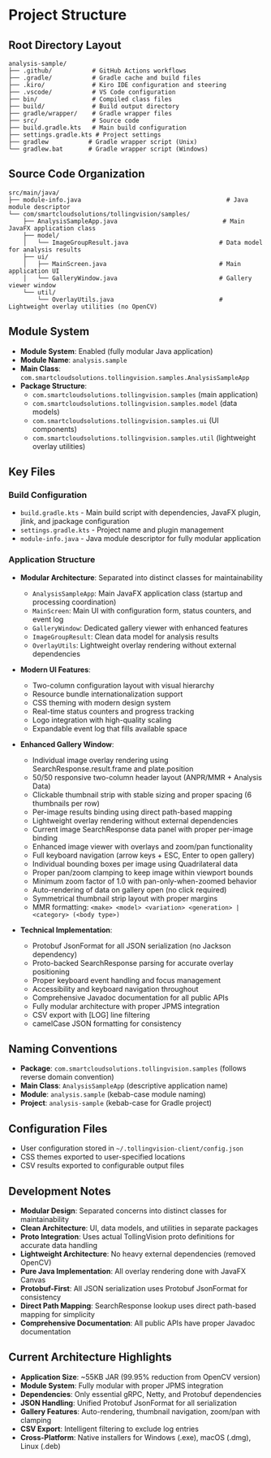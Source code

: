 # Project Structure

## Root Directory Layout
```
analysis-sample/
├── .github/           # GitHub Actions workflows
├── .gradle/           # Gradle cache and build files
├── .kiro/             # Kiro IDE configuration and steering
├── .vscode/           # VS Code configuration
├── bin/               # Compiled class files
├── build/             # Build output directory
├── gradle/wrapper/    # Gradle wrapper files
├── src/               # Source code
├── build.gradle.kts   # Main build configuration
├── settings.gradle.kts # Project settings
├── gradlew           # Gradle wrapper script (Unix)
└── gradlew.bat       # Gradle wrapper script (Windows)
```

## Source Code Organization
```
src/main/java/
├── module-info.java                                        # Java module descriptor
└── com/smartcloudsolutions/tollingvision/samples/
    ├── AnalysisSampleApp.java                             # Main JavaFX application class
    ├── model/
    │   └── ImageGroupResult.java                         # Data model for analysis results
    ├── ui/
    │   ├── MainScreen.java                               # Main application UI
    │   └── GalleryWindow.java                            # Gallery viewer window
    └── util/
        └── OverlayUtils.java                             # Lightweight overlay utilities (no OpenCV)
```

## Module System
- **Module System**: Enabled (fully modular Java application)
- **Module Name**: `analysis.sample`
- **Main Class**: `com.smartcloudsolutions.tollingvision.samples.AnalysisSampleApp`
- **Package Structure**:
  - `com.smartcloudsolutions.tollingvision.samples` (main application)
  - `com.smartcloudsolutions.tollingvision.samples.model` (data models)
  - `com.smartcloudsolutions.tollingvision.samples.ui` (UI components)
  - `com.smartcloudsolutions.tollingvision.samples.util` (lightweight overlay utilities)

## Key Files

### Build Configuration
- `build.gradle.kts` - Main build script with dependencies, JavaFX plugin, jlink, and jpackage configuration
- `settings.gradle.kts` - Project name and plugin management
- `module-info.java` - Java module descriptor for fully modular application

### Application Structure
- **Modular Architecture**: Separated into distinct classes for maintainability
  - `AnalysisSampleApp`: Main JavaFX application class (startup and processing coordination)
  - `MainScreen`: Main UI with configuration form, status counters, and event log
  - `GalleryWindow`: Dedicated gallery viewer with enhanced features
  - `ImageGroupResult`: Clean data model for analysis results
  - `OverlayUtils`: Lightweight overlay rendering without external dependencies

- **Modern UI Features**:
  - Two-column configuration layout with visual hierarchy
  - Resource bundle internationalization support
  - CSS theming with modern design system
  - Real-time status counters and progress tracking
  - Logo integration with high-quality scaling
  - Expandable event log that fills available space

- **Enhanced Gallery Window**:
  - Individual image overlay rendering using SearchResponse.result.frame and plate.position
  - 50/50 responsive two-column header layout (ANPR/MMR + Analysis Data)
  - Clickable thumbnail strip with stable sizing and proper spacing (6 thumbnails per row)
  - Per-image results binding using direct path-based mapping
  - Lightweight overlay rendering without external dependencies
  - Current image SearchResponse data panel with proper per-image binding
  - Enhanced image viewer with overlays and zoom/pan functionality
  - Full keyboard navigation (arrow keys + ESC, Enter to open gallery)
  - Individual bounding boxes per image using Quadrilateral data
  - Proper pan/zoom clamping to keep image within viewport bounds
  - Minimum zoom factor of 1.0 with pan-only-when-zoomed behavior
  - Auto-rendering of data on gallery open (no click required)
  - Symmetrical thumbnail strip layout with proper margins
  - MMR formatting: `<make> <model> <variation> <generation> | <category> (<body type>)`

- **Technical Implementation**:
  - Protobuf JsonFormat for all JSON serialization (no Jackson dependency)
  - Proto-backed SearchResponse parsing for accurate overlay positioning
  - Proper keyboard event handling and focus management
  - Accessibility and keyboard navigation throughout
  - Comprehensive Javadoc documentation for all public APIs
  - Fully modular architecture with proper JPMS integration
  - CSV export with [LOG] line filtering
  - camelCase JSON formatting for consistency

## Naming Conventions
- **Package**: `com.smartcloudsolutions.tollingvision.samples` (follows reverse domain convention)
- **Main Class**: `AnalysisSampleApp` (descriptive application name)
- **Module**: `analysis.sample` (kebab-case module naming)
- **Project**: `analysis-sample` (kebab-case for Gradle project)

## Configuration Files
- User configuration stored in `~/.tollingvision-client/config.json`
- CSS themes exported to user-specified locations
- CSV results exported to configurable output files

## Development Notes
- **Modular Design**: Separated concerns into distinct classes for maintainability
- **Clean Architecture**: UI, data models, and utilities in separate packages
- **Proto Integration**: Uses actual TollingVision proto definitions for accurate data handling
- **Lightweight Architecture**: No heavy external dependencies (removed OpenCV)
- **Pure Java Implementation**: All overlay rendering done with JavaFX Canvas
- **Protobuf-First**: All JSON serialization uses Protobuf JsonFormat for consistency
- **Direct Path Mapping**: SearchResponse lookup uses direct path-based mapping for simplicity
- **Comprehensive Documentation**: All public APIs have proper Javadoc documentation

## Current Architecture Highlights
- **Application Size**: ~55KB JAR (99.95% reduction from OpenCV version)
- **Module System**: Fully modular with proper JPMS integration
- **Dependencies**: Only essential gRPC, Netty, and Protobuf dependencies
- **JSON Handling**: Unified Protobuf JsonFormat for all serialization
- **Gallery Features**: Auto-rendering, thumbnail navigation, zoom/pan with clamping
- **CSV Export**: Intelligent filtering to exclude log entries
- **Cross-Platform**: Native installers for Windows (.exe), macOS (.dmg), Linux (.deb)
